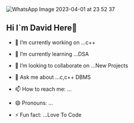 ![WhatsApp Image 2023-04-01 at 23 52 37](https://user-images.githubusercontent.com/122904616/229309780-a3adb878-e41a-42ba-a503-9d134156c4e9.jpg)

## Hi I`m David Here👋




- 🔭 I’m currently working on ...c++
- 🌱 I’m currently learning ...DSA
- 👯 I’m looking to collaborate on ...New Projects

- 💬 Ask me about ...c,c++ DBMS
- 📫 How to reach me: ...
- 😄 Pronouns: ...
- ⚡ Fun fact: ...Love To Code


